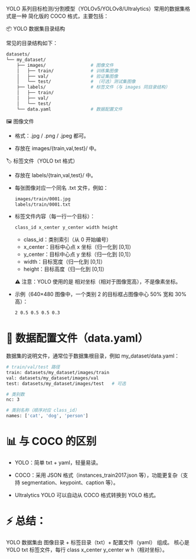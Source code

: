 YOLO 系列目标检测/分割模型（YOLOv5/YOLOv8/Ultralytics）常用的数据集格式是一种 简化版的 COCO 格式，主要包括：

📦 YOLO 数据集目录结构

常见的目录结构如下：
```bash
datasets/
└── my_dataset/
    ├── images/                 # 图像文件
    │   ├── train/              # 训练集图像
    │   ├── val/                # 验证集图像
    │   └── test/               # （可选）测试集图像
    ├── labels/                 # 标签文件（与 images 同目录结构）
    │   ├── train/
    │   ├── val/
    │   └── test/
    └── data.yaml               # 数据配置文件
```
🖼️ 图像文件

- 格式：.jpg / .png / .jpeg 都可。

- 存放在 images/{train,val,test}/ 中。

🏷️ 标签文件（YOLO txt 格式）

- 存放在 labels/{train,val,test}/ 中。

- 每张图像对应一个同名 .txt 文件，例如：
    ```bash
    images/train/0001.jpg
    labels/train/0001.txt
    ```

- 标签文件内容（每一行一个目标）：
    ```bash
    class_id x_center y_center width height
    ```

    - class_id：类别索引（从 0 开始编号）
    - x_center：目标中心点 x 坐标（归一化到 [0,1]）
    - y_center：目标中心点 y 坐标（归一化到 [0,1]）
    - width：目标宽度（归一化到 [0,1]）
    - height：目标高度（归一化到 [0,1]）


    ⚠️ 注意：YOLO 使用的是 相对坐标（相对于图像宽高），不是像素坐标。

- 示例（640×480 图像中，一个类别 2 的目标框占图像中心 50% 宽和 30% 高）：
    ```bash
    2 0.5 0.5 0.5 0.3
    ```
# 📑 数据配置文件（data.yaml）

数据集的说明文件，通常位于数据集根目录，例如 my_dataset/data.yaml：
```bash
# train/val/test 路径
train: datasets/my_dataset/images/train
val: datasets/my_dataset/images/val
test: datasets/my_dataset/images/test   # 可选

# 类别数
nc: 3

# 类别名称（顺序对应 class_id）
names: ['cat', 'dog', 'person']
```

# 📊 与 COCO 的区别

- YOLO：简单 txt + yaml，轻量易读。

- COCO：采用 JSON 格式（instances_train2017.json 等），功能更复杂（支持 segmentation、keypoint、caption 等）。

- Ultralytics YOLO 可以自动从 COCO 格式转换到 YOLO 格式。

# ⚡ 总结：
YOLO 数据集由 图像目录 + 标签目录（txt）+ 配置文件（yaml） 组成。
核心是 YOLO txt 标签文件，每行 class x_center y_center w h（相对坐标）。